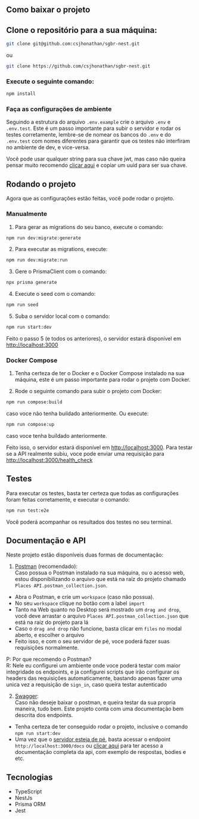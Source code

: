 ## Como baixar o projeto

## Clone o repositório para a sua máquina:
```bash
git clone git@github.com:csjhonathan/sgbr-nest.git
```
ou
```bash
git clone https://github.com/csjhonathan/sgbr-nest.git
```

### Execute o seguinte comando:
```bash
npm install
```

### Faça as configurações de ambiente

Seguindo a estrutura do arquivo ```.env.example``` crie o arquivo ```.env``` e ```.env.test```. Este é um passo importante para subir o servidor e rodar os testes corretamente, lembre-se de nomear os bancos do ```.env``` e do ```.env.test``` com nomes diferentes para garantir que os testes não interfiram no ambiente de dev, e vice-versa.

Você pode usar qualquer string para sua chave jwt, mas caso não queira pensar muito recomendo [clicar aqui](https://www.uuidgenerator.net/) e copiar um uuid para ser sua chave.

## Rodando o projeto

Agora que as configurações estão feitas, você pode rodar o projeto.

### Manualmente

1. Para gerar as migrations do seu banco, execute o comando:
```bash
npm run dev:migrate:generate
```

2. Para executar as migrations, execute:
```bash
npm run dev:migrate:run
```

3. Gere o PrismaClient com o comando:
```bash
npx prisma generate
```

4. Execute o seed com o comando:
```bash
npm run seed
```
5. Suba o servidor local com o comando:
```bash
npm run start:dev
```

Feito o passo 5 (e todos os anteriores), o servidor estará disponível em [http://localhost:3000](http://localhost:3000)

### Docker Compose

1. Tenha certeza de ter o Docker e o Docker Compose instalado na sua máquina, este é um passo importante para rodar o projeto com Docker.

2. Rode o seguinte comando para subir o projeto com Docker:
```bash
npm run compose:build
```
caso voce não tenha buildado anteriormente.
Ou execute:
```bash
npm run compose:up
```
caso voce tenha buildado anteriormente.

Feito isso, o servidor estará disponível em [http://localhost:3000](http://localhost:3000). Para testar se a API realmente subiu, voce pode enviar uma requisição para [http://localhost:3000/health_check](http://localhost:3000/health_check)

## Testes

Para executar os testes, basta ter certeza que todas as configurações foram feitas corretamente, e executar o comando:

```bash
npm run test:e2e
```

Você poderá acompanhar os resultados dos testes no seu terminal.

## Documentação e API

Neste projeto estão disponíveis duas formas de documentação:

1. [Postman](https://www.postman.com/) (recomendado):\
  Caso possua o Postman instalado na sua máquina, ou o acesso web, estou disponibilizando o arquivo que está na raíz do projeto chamado ```Places API.postman_collection.json```.
  - Abra o Postman, e crie um ```workspace``` (caso não possua).
  - No seu ```workspace``` clique no botão com a label ```import```
  - Tanto na Web quanto no Desktop será mostrado um ```drag and drop```, você deve arrastar o arquivo ```Places API.postman_collection.json``` que está na raíz do projeto para lá
  - Caso o ```drag and drop``` não funcione, basta clicar em ```files``` no modal aberto, e escolher o arquivo
  - Feito isso, e com o seu servidor de pé, voce poderá fazer suas requisições normalmente.

  P: Por que recomendo o Postman?\
  R: Nele eu configurei um ambiente onde voce poderá testar com maior integridade os endpoints, e ja configurei scripts que irão configurar os headers das requisições automaticamente, bastando apenas fazer uma unica vez a requisição de ```sign_in```, caso queira testar autenticado
  
2. [Swagger](https://swagger.io/):\
  Caso não deseje baixar o postman, e queira testar da sua propria maneira, tudo bem. Este projeto conta com uma documentação bem descrita dos endpoints.

  - Tenha certeza de ter conseguido rodar o projeto, inclusive o comando ```npm run start:dev```
  - Uma vez que o [servidor esteja de pé](http://localhost:3000/health_check), basta acessar o endpoint ``http://localhost:3000/docs`` ou [clicar aqui](http://localhost:3000/docs) para ter acesso a documentação completa da api, com exemplo de respostas, bodies e etc.

## Tecnologias

- TypeScript
- NestJs
- Prisma ORM
- Jest
